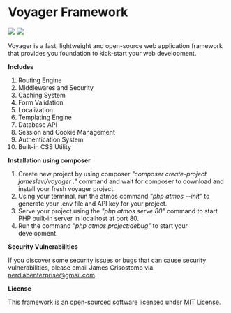 # Voyager Framework

![](https://img.shields.io/badge/packagist-v1.0.7-informational?style=flat&logo=<LOGO_NAME>&logoColor=white&color=2bbc8a) ![](https://img.shields.io/badge/license-MIT-informational?style=flat&logo=<LOGO_NAME>&logoColor=white&color=2bbc8a)

Voyager is a fast, lightweight and open-source web application framework that provides you foundation to kick-start your web development.


**Includes**
1. Routing Engine
2. Middlewares and Security
3. Caching System
4. Form Validation
5. Localization
6. Templating Engine
7. Database API
8. Session and Cookie Management
9. Authentication System
10. Built-in CSS Utility


**Installation using composer**

1. Create new project by using composer *"composer create-project jameslevi/voyager ."* command and wait for composer to download and install your fresh voyager project.
2. Using your terminal, run the atmos command *"php atmos --init"* to generate your .env file and API key for your project.
3. Serve your project using the *"php atmos serve:80"* command to start PHP built-in server in localhost at port 80.
4. Run the command *"php atmos project:debug"* to start your development.

**Security Vulnerabilities**

If you discover some security issues or bugs that can cause security vulnerabilities, please email James Crisostomo via nerdlabenterprise@gmail.com. 

**License**

This framework is an open-sourced software licensed under [MIT](https://opensource.org/licenses/MIT) License.
